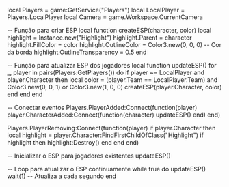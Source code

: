 local Players = game:GetService("Players")
local LocalPlayer = Players.LocalPlayer
local Camera = game.Workspace.CurrentCamera

-- Função para criar ESP
local function createESP(character, color)
    local highlight = Instance.new("Highlight")
    highlight.Parent = character
    highlight.FillColor = color
    highlight.OutlineColor = Color3.new(0, 0, 0) -- Cor da borda
    highlight.OutlineTransparency = 0.5
end

-- Função para atualizar ESP dos jogadores
local function updateESP()
    for _, player in pairs(Players:GetPlayers()) do
        if player ~= LocalPlayer and player.Character then
            local color = (player.Team == LocalPlayer.Team) and Color3.new(0, 0, 1) or Color3.new(1, 0, 0)
            createESP(player.Character, color)
        end
    end
end

-- Conectar eventos
Players.PlayerAdded:Connect(function(player)
    player.CharacterAdded:Connect(function(character)
        updateESP()
    end)
end)

Players.PlayerRemoving:Connect(function(player)
    if player.Character then
        local highlight = player.Character:FindFirstChildOfClass("Highlight")
        if highlight then
            highlight:Destroy()
        end
    end
end)

-- Inicializar o ESP para jogadores existentes
updateESP()

-- Loop para atualizar o ESP continuamente
while true do
    updateESP()
    wait(1) -- Atualiza a cada segundo
end
